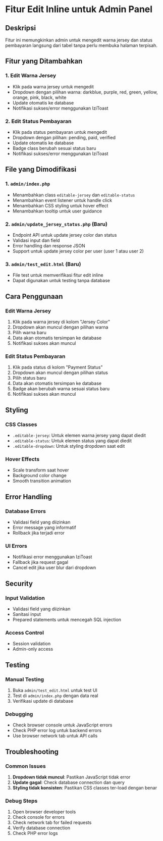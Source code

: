 # Fitur Edit Inline untuk Admin Panel

## Deskripsi
Fitur ini memungkinkan admin untuk mengedit warna jersey dan status pembayaran langsung dari tabel tanpa perlu membuka halaman terpisah.

## Fitur yang Ditambahkan

### 1. Edit Warna Jersey
- Klik pada warna jersey untuk mengedit
- Dropdown dengan pilihan warna: darkblue, purple, red, green, yellow, orange, pink, black, white
- Update otomatis ke database
- Notifikasi sukses/error menggunakan IziToast

### 2. Edit Status Pembayaran
- Klik pada status pembayaran untuk mengedit
- Dropdown dengan pilihan: pending, paid, verified
- Update otomatis ke database
- Badge class berubah sesuai status baru
- Notifikasi sukses/error menggunakan IziToast

## File yang Dimodifikasi

### 1. `admin/index.php`
- Menambahkan class `editable-jersey` dan `editable-status`
- Menambahkan event listener untuk handle click
- Menambahkan CSS styling untuk hover effect
- Menambahkan tooltip untuk user guidance

### 2. `admin/update_jersey_status.php` (Baru)
- Endpoint API untuk update jersey color dan status
- Validasi input dan field
- Error handling dan response JSON
- Support untuk update jersey color per user (user 1 atau user 2)

### 3. `admin/test_edit.html` (Baru)
- File test untuk memverifikasi fitur edit inline
- Dapat digunakan untuk testing tanpa database

## Cara Penggunaan

### Edit Warna Jersey
1. Klik pada warna jersey di kolom "Jersey Color"
2. Dropdown akan muncul dengan pilihan warna
3. Pilih warna baru
4. Data akan otomatis tersimpan ke database
5. Notifikasi sukses akan muncul

### Edit Status Pembayaran
1. Klik pada status di kolom "Payment Status"
2. Dropdown akan muncul dengan pilihan status
3. Pilih status baru
4. Data akan otomatis tersimpan ke database
5. Badge akan berubah warna sesuai status baru
6. Notifikasi sukses akan muncul

## Styling

### CSS Classes
- `.editable-jersey`: Untuk elemen warna jersey yang dapat diedit
- `.editable-status`: Untuk elemen status yang dapat diedit
- `.editable-dropdown`: Untuk styling dropdown saat edit

### Hover Effects
- Scale transform saat hover
- Background color change
- Smooth transition animation

## Error Handling

### Database Errors
- Validasi field yang diizinkan
- Error message yang informatif
- Rollback jika terjadi error

### UI Errors
- Notifikasi error menggunakan IziToast
- Fallback jika request gagal
- Cancel edit jika user blur dari dropdown

## Security

### Input Validation
- Validasi field yang diizinkan
- Sanitasi input
- Prepared statements untuk mencegah SQL injection

### Access Control
- Session validation
- Admin-only access

## Testing

### Manual Testing
1. Buka `admin/test_edit.html` untuk test UI
2. Test di `admin/index.php` dengan data real
3. Verifikasi update di database

### Debugging
- Check browser console untuk JavaScript errors
- Check PHP error log untuk backend errors
- Use browser network tab untuk API calls

## Troubleshooting

### Common Issues
1. **Dropdown tidak muncul**: Pastikan JavaScript tidak error
2. **Update gagal**: Check database connection dan query
3. **Styling tidak konsisten**: Pastikan CSS classes ter-load dengan benar

### Debug Steps
1. Open browser developer tools
2. Check console for errors
3. Check network tab for failed requests
4. Verify database connection
5. Check PHP error logs 